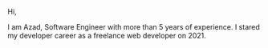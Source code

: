 Hi,

I am Azad, Software Engineer with more than 5 years of experience. I stared my developer career as a freelance web developer on 2021.
